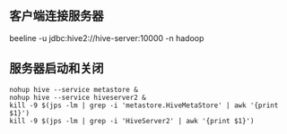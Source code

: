 ## 客户端连接服务器
beeline -u jdbc:hive2://hive-server:10000 -n hadoop


## 服务器启动和关闭
```
nohup hive --service metastore &
nohup hive --service hiveserver2 &
kill -9 $(jps -lm | grep -i 'metastore.HiveMetaStore' | awk '{print $1}')
kill -9 $(jps -lm | grep -i 'HiveServer2' | awk '{print $1}')
```